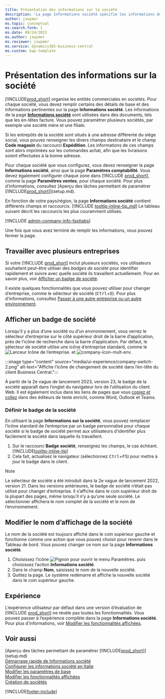 ```yaml
---
title: Présentation des informations sur la société
description: 'La page Informations société spécifie les informations de base d’une entité commerciale, telles que le nom, les adresses et les informations d’expédition.'
author: jswymer
ms.topic: conceptual
ms.search.form: 1
ms.date: 09/24/2023
ms.author: jswymer
ms.reviewer: jswymer
ms.service: dynamics365-business-central
ms.custom: bap-template
---
```


# Présentation des informations sur la société

[!INCLUDE[prod_short](includes/prod_short.md)] organise les entités commerciales en *sociétés*. Pour chaque société, vous devez remplir certains des détails de base et des informations pertinentes sur la page **Informations société**. Les informations de la page [**Informations société**](https://businesscentral.dynamics.com/?page=1) sont utilisées dans des documents, tels que les en-têtes facture. Vous pouvez paramétrer plusieurs sociétés, par exemple une société mère et une filiale.  

Si les entrepôts de la société sont situés à une adresse différente du siège social, vous pouvez renseigner les divers champs destinataire et le champ **Code magasin** du raccourci **Expédition**. Les informations de ces champs sont alors imprimées sur les commandes achat, afin que les livraisons soient effectuées à la bonne adresse.  

Pour chaque société que vous configurez, vous devez renseigner la page **Informations société**, ainsi que la page **Paramètres comptabilité**. Vous devez également configurer chaque zone dans [!INCLUDE [prod_short](includes/prod_short.md)], comme la page **Paramètres ventes**, pour chaque société. Pour plus d’informations, consultez [Aperçu des tâches permettant de paramétrer [!INCLUDE[prod_short](includes/prod_short.md)]](setup.md).  

En fonction de votre pays/région, la page **Informations société** contient différents champs et raccourcis. [!INCLUDE [tooltip-inline-tip_md](includes/tooltip-inline-tip_md.md)] Le tableau suivant décrit les raccourcis les plus couramment utilisés.

[!INCLUDE [admin-company-info-fasttabs](includes/admin-company-info-fasttabs.md)]

Une fois que vous avez terminé de remplir les informations, vous pouvez fermer la page.  

## Travailler avec plusieurs entreprises

Si votre [!INCLUDE [prod_short](includes/prod_short.md)] inclut plusieurs sociétés, vos utilisateurs souhaitent peut-être utiliser des *badges de société* pour identifier rapidement et suivre avec quelle société ils travaillent actuellement. Pour en savoir plus, voir [Afficher un badge de société](#badge).

Il existe quelques fonctionnalités que vous pouvez utiliser pour changer d’entreprise, comme le sélecteur de société (<kbd>Ctrl</kbd>+<kbd>O</kbd>). Pour plus d’informations, consultez [Passer à une autre entreprise ou un autre environnement](ui-organization-switch.md).

## <a name="badge"></a>Afficher un badge de société

Lorsqu’il y a plus d’une société ou d’un environnement, vous verrez le sélecteur d’entreprise sur le côté supérieur droit de la barre d’application, près de l’icône de recherche dans la barre d’application. Par défaut, le sélecteur de société utilise une icône d’entreprise standard, comme le ![Lanceur Icône de l’entreprise.](media/ui-experience/company-icon.png "Affiche l’icône de changement d’entreprise utilisée lorsqu’il n’y a qu’un seul environnement") et ![company-icon-mult-env](media/ui-experience/company-icon-multi-env.png "Affiche l’icône de changement d’entreprise utilisée lorsqu’il y a plusieurs environnements").

:::image type="content" source="media/ui-experience/company-switch-2.png" alt-text="Affiche l’icône de changement de société dans l’en-tête du client Business Central.":::  

À partir de la 2e vague de lancement 2023, version 23, le badge de la société apparaît dans l’onglet du navigateur lors de l’utilisation du client Web. Il est également inclus dans les liens de pages que vous [copiez et collez](across-share-data-features.md#copying-a-link) dans des éditeurs de texte enrichi, comme Word, Outlook et Teams.
 
### Définir le badge de la société

En utilisant la page **Informations sur la société**, vous pouvez remplacer l’icône standard de l’entreprise par un badge personnalisé pour chaque société si le badge de société permet aux utilisateurs d’identifier plus facilement la société dans laquelle ils travaillent.

1. Sur le raccourci **Badge société**, renseignez les champs, le cas échéant. [!INCLUDE[tooltip-inline-tip](includes/tooltip-inline-tip_md.md)]
2. Cela fait, actualisez le navigateur (sélectionnez <kbd>Ctrl</kbd>+<kbd>F5</kbd>) pour mettre à jour le badge dans le client.  

> [!NOTE]
> Le sélecteur de société a été introduit dans la 2e vague de lancement 2022, version 21. Dans les versions antérieures, le badge de société n’était pas utilisé pour changer d’entreprise. Il s’affiche dans le coin supérieur droit de la plupart des pages, même lorsqu’il n’y a qu’une seule société. Le sélectionner affichera le nom complet de la société et le nom de l’environnement.

## Modifier le nom d’affichage de la société

Le nom de la société est toujours affiché dans le coin supérieur gauche et fonctionne comme une action que vous pouvez choisir pour revenir dans le Tableau de bord. Vous pouvez changer ce nom sur la page **Informations société**.

1. Choisissez l’icône ![Pignon pour ouvrir le menu Paramètres.](media/ui-experience/settings_icon_small.png) puis choisissez l’action **Informations société**.
2. Dans le champ **Nom**, saisissez le nom de la nouvelle société.
3. Quittez la page. Le système redémarre et affiche la nouvelle société dans le coin supérieur gauche.

## Expérience

L’expérience utilisateur par défaut dans une version d’évaluation de [!INCLUDE [prod_short](includes/prod_short.md)] ne révèle pas toutes les fonctionnalités. Vous pouvez passer à l’expérience complète dans la page **Informations société**. Pour plus d’informations, voir [Modifier les fonctionnalités affichées](ui-experiences.md).  

## Voir aussi

[Aperçu des tâches permettant de paramétrer [!INCLUDE[prod_short](includes/prod_short.md)]](setup.md)  
[Démarrage rapide de Informations société](quick-start-company-information.md)  
[Configurer les informations société en Italie](LocalFunctionality/Italy/how-to-set-up-company-information.md)  
[Modifier les paramètres de base](ui-change-basic-settings.md)  
[Modifier les fonctionnalités affichées](ui-experiences.md)  
[Création de sociétés](about-new-company.md)  

[!INCLUDE[footer-include](includes/footer-banner.md)]
